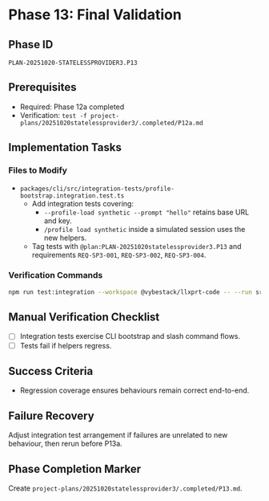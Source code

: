 # Phase 13: Final Validation

## Phase ID
`PLAN-20251020-STATELESSPROVIDER3.P13`

## Prerequisites
- Required: Phase 12a completed
- Verification: `test -f project-plans/20251020statelessprovider3/.completed/P12a.md`

## Implementation Tasks

### Files to Modify
- `packages/cli/src/integration-tests/profile-bootstrap.integration.test.ts`
  - Add integration tests covering:
    - `--profile-load synthetic --prompt "hello"` retains base URL and key.
    - `/profile load synthetic` inside a simulated session uses the new helpers.
  - Tag tests with `@plan:PLAN-20251020statelessprovider3.P13` and requirements `REQ-SP3-001`, `REQ-SP3-002`, `REQ-SP3-004`.

### Verification Commands
```bash
npm run test:integration --workspace @vybestack/llxprt-code -- --run src/integration-tests/profile-bootstrap.integration.test.ts
```

## Manual Verification Checklist
- [ ] Integration tests exercise CLI bootstrap and slash command flows.
- [ ] Tests fail if helpers regress.

## Success Criteria
- Regression coverage ensures behaviours remain correct end-to-end.

## Failure Recovery
Adjust integration test arrangement if failures are unrelated to new behaviour, then rerun before P13a.

## Phase Completion Marker
Create `project-plans/20251020statelessprovider3/.completed/P13.md`.
